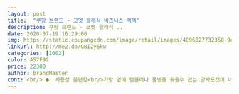 ```yaml
---
layout: post 
title:  "쿠팡 브랜드 - 코멧 클래식 비즈니스 백팩" 
description: 쿠팡 브랜드 - 코멧 클래식 ..
date: 2020-07-19 16:29:00 
img: https://static.coupangcdn.com/image/retail/images/4896827732358-9e6e722a-6b5a-45a8-8751-dcc745447a98.jpg 
linkUrl: http://me2.do/GBIZy6kw 
categories: [1002] 
color: A57F92 
price: 22300 
author: brandMaster 
cont: <br/> ●  사용상 불편함<br/>가방 옆에 텀블러나 물병을 꽂을수 있는 망사포캣이 너무 잘빠져 아쉬워요.<br/><br/>가방내부 노트북이나 테블릿 수납포켓은 1315.<br/>6 인치 맥북및 노트북 수납이 가능하다는것.<br/><br/>가방원단도 튼튼하고 세심하게 어깨끈쪽 부분도 푹신푹신하게 되어있고 끈부분도 길이조절하는 하나도 많은 디테일이 있고 텀블러나 물병을 넣을수있는 하나도 정말 잘 처리가 되어있어 참 좋네요.<br/><br/>가볍고 사이즈도 디자인도 저는 마음에 들어요.<br/><br/>그런데 이가방은 평점들도 꽤나 높고 만족한다는 구매자들의 평을 믿고 구매했어요 로켓배송이라 하루만에 배송되서 가방을 살펴봤는데 오염이나 실밥풀리거나 그런것도 없고 전 생수병을 들고 다니는편인데 끼워다닐수 있는 홀더처럼 지퍼열어서 꺼내어 써도되고 안쓰시는분들은 밀어넣고 지퍼로 닫고 다니셔도 되겠어요<br/>금액도 저렴한데 수납공간도 많고 폭신폭신해요<br/>기존에 다른백팩을 메고 다니니 어깨 눌림이 심해서 구매했어요<br/>사이즈가 300 × 400 ×40mm<br/>사이즈나 디자인등은 마음에 들지만<br/>소재는 폴리에스터<br/>손이 편하게 백팩으로 출퇴근하려고 늘 들고다닌 물건을 백팩에 수납을하고 오늘 편하게 출근을 했는데 정말 잘 구매한것 같아요.<br/><br/>역시나 상품을 받아보니 상품평이 왜 좋은지를 알겠네요.<br/><br/>잘 사용할것같아요.<br/><br/>저는 텀블러를 꽂으면 자꾸 빠져나와 차라리 찍찍이등 아니면 쪼을수있는 끈이나 있음 물병이나 텀블러랑 상관없이 넣어 다닐수있으니 좋지 않을까 싶어요.<br/><br/> 
---
```

 